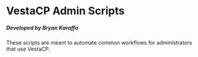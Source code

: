 # VestaCP Admin Scripts
##### Developed by Bryan Karaffa

These scripts are meant to automate common workflows for administrators that
use VestaCP.
